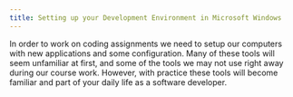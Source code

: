 ```yaml
---
title: Setting up your Development Environment in Microsoft Windows
---
```


In order to work on coding assignments we need to setup our computers with new
applications and some configuration. Many of these tools will seem unfamiliar at
first, and some of the tools we may not use right away during our course work.
However, with practice these tools will become familiar and part of your daily
life as a software developer.
